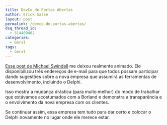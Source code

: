 ```yaml
---
title: DevCo de Portas Abertas
author: Erick Sasse
layout: post
permalink: /devco-de-portas-abertas/
dsq_thread_id:
  - 314409402
categories:
  - Geral
tags:
  - Geral
---
```

[Esse post de Michael Swindell][1] me deixou realmente animado. Ele disponibilizou três endereços de e-mail para que todos possam participar dando sugestões sobre a nova empresa que assumirá as ferramentas de desenvolvimento, incluindo o Delphi.

Isso mostra a mudança drástica (para muito melhor) do modo de trabalhar que estávamos acostumados com a Borland e demonstra a transparência e o envolvimento da nova empresa com os clientes.

Se continuar assim, essa empresa tem tudo para dar certo e colocar o Delphi novamente no lugar onde ele merece estar.

 [1]: http://blogs.borland.com/michaelswindell/archive/2006/05/25.aspx